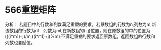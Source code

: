# 566重塑矩阵
分析：
若题目中的行数和列数满足重塑的要求，若原数组的行数为n,列数为m,新该数组的行数为n1，列数为m1,在新数组的(i,j)位置，则在原数组的中的位置为(((i\*m1)+j)/m,((i\*m1)+j)%m);不满足重塑的要求返回原数组，返回数组的行数和列数也要赋值。